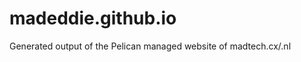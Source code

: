 madeddie.github.io
==================

Generated output of the Pelican managed website of madtech.cx/.nl
